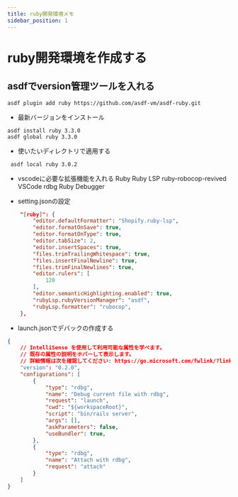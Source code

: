 ```yaml
---
title: ruby開発環境メモ
sidebar_position: 1
---
```


# ruby開発環境を作成する

## asdfでversion管理ツールを入れる
```
asdf plugin add ruby https://github.com/asdf-vm/asdf-ruby.git
```

 - 最新バージョンをインストール
 ```
 asdf install ruby 3.3.0
 asdf global ruby 3.3.0
 ```

 - 使いたいディレクトリで適用する
 ```
  asdf local ruby 3.0.2
 ```

- vscodeに必要な拡張機能を入れる
Ruby
Ruby LSP
ruby-robocop-revived
VSCode rdbg Ruby Debugger


- setting.jsonの設定

```json
    "[ruby]": {
        "editor.defaultFormatter": "Shopify.ruby-lsp",
        "editor.formatOnSave": true,
        "editor.formatOnType": true,
        "editor.tabSize": 2,
        "editor.insertSpaces": true,
        "files.trimTrailingWhitespace": true,
        "files.insertFinalNewline": true,
        "files.trimFinalNewlines": true,
        "editor.rulers": [
            120
        ],
        "editor.semanticHighlighting.enabled": true,
        "rubyLsp.rubyVersionManager": "asdf",
        "rubyLsp.formatter": "rubocop",
    },
```


- launch.jsonでデバックの作成する

```json
{
    // IntelliSense を使用して利用可能な属性を学べます。
    // 既存の属性の説明をホバーして表示します。
    // 詳細情報は次を確認してください: https://go.microsoft.com/fwlink/?linkid=830387
    "version": "0.2.0",
    "configurations": [
        {
            "type": "rdbg",
            "name": "Debug current file with rdbg",
            "request": "launch",
            "cwd": "${workspaceRoot}",
            "script": "bin/rails server",
            "args": [],
            "askParameters": false,
            "useBundler": true,
        },
        {
            "type": "rdbg",
            "name": "Attach with rdbg",
            "request": "attach"
        }
    ]
}
```